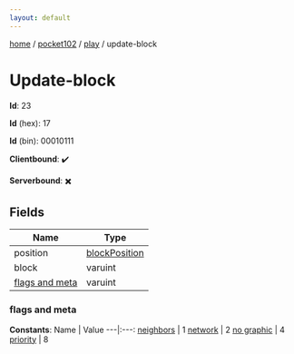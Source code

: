 ```yaml
---
layout: default
---
```


[home](/)  /  [pocket102](/protocol/pocket102)  /  [play](/protocol/pocket102/play)  /  update-block

# Update-block

**Id**: 23

**Id** (hex): 17

**Id** (bin): 00010111

**Clientbound**: ✔️

**Serverbound**: ✖️

## Fields

Name | Type
---|---
position | [blockPosition](/protocol/pocket102/types/block-position)
block | varuint
[flags and meta](#flags-and-meta) | varuint

### flags and meta

**Constants**:
Name | Value
---|:---:
[neighbors](flags-and-meta_neighbors) | 1
[network](flags-and-meta_network) | 2
[no graphic](flags-and-meta_no-graphic) | 4
[priority](flags-and-meta_priority) | 8

